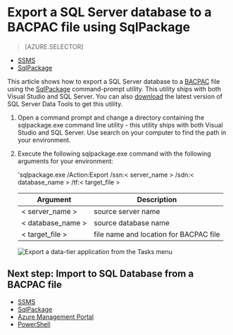 <properties
   pageTitle="Export a SQL Server database to a BACPAC file using SqlPackage"
   description="Windows Azure SQL Database, database migration, export database, export BACPAC file, sqlpackage"
   services="sql-database"
   documentationCenter=""
   authors="carlrabeler"
   manager="jeffreyg"
   editor=""/>

<tags
   ms.service="sql-database"
   ms.date="12/17/2015"
   wacn.date=""/>

# Export a SQL Server database to a BACPAC file using SqlPackage

> [AZURE.SELECTOR]
- [SSMS](/documentation/articles/sql-database-cloud-migrate-compatible-export-bacpac-ssms)
- [SqlPackage](/documentation/articles/sql-database-cloud-migrate-compatible-export-bacpac-sqlpackage)

This article shows how to export a SQL Server database to a [BACPAC](https://msdn.microsoft.com/zh-cn/library/ee210546.aspx#Anchor_4) file using the [SqlPackage](https://msdn.microsoft.com/zh-cn/library/hh550080.aspx) command-prompt utility. This utility ships with both Visual Studio and SQL Server. You can also [download](https://msdn.microsoft.com/zh-cn/library/mt204009.aspx) the latest version of SQL Server Data Tools to get this utility.

1. Open a command prompt and change a directory containing the sqlpackage.exe command line utility - this utility ships with both Visual Studio and SQL Server. Use search on your computer to find the path in your environment.
2. Execute the following sqlpackage.exe command with the following arguments for your environment:

	'sqlpackage.exe /Action:Export /ssn:< server_name > /sdn:< database_name > /tf:< target_file >

	| Argument  | Description  |
	|---|---|
	| < server_name >  | source server name  |
	| < database_name >  | source database name  |
	| < target_file >  | file name and location for BACPAC file  |

	![Export a data-tier application from the Tasks menu](./media/sql-database-cloud-migrate/TestForCompatibilityUsingSQLPackage01b.png)

## Next step: Import to SQL Database from a BACPAC file

- [SSMS](/documentation/articles/sql-database-cloud-migrate-compatible-import-bacpac-ssms)
- [SqlPackage](/documentation/articles/sql-database-cloud-migrate-compatible-import-bacpac-sqlpackage)
- [Azure Management Portal](/documentation/articles/sql-database-import)
- [PowerShell](/documentation/articles/sql-database-import-powershell)
